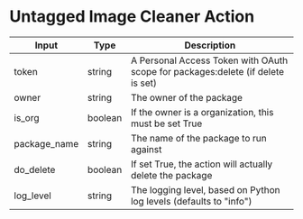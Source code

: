 # Untagged Image Cleaner Action

| Input        | Type    | Description                                                                     |
| ------------ | ------- | ------------------------------------------------------------------------------- |
| token        | string  | A Personal Access Token with OAuth scope for packages:delete (if delete is set) |
| owner        | string  | The owner of the package                                                        |
| is_org       | boolean | If the owner is a organization, this must be set True                           |
| package_name | string  | The name of the package to run against                                          |
| do_delete    | boolean | If set True, the action will actually delete the package                        |
| log_level    | string  | The logging level, based on Python log levels (defaults to "info")              |
